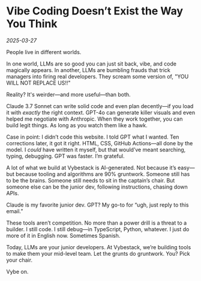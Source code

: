 # Vibe Coding Doesn’t Exist the Way You Think  
*2025-03-27*

People live in different worlds.

In one world, LLMs are so good you can just sit back, vibe, and code magically appears. In another, LLMs are bumbling frauds that trick managers into firing real developers. They scream some version of, "YOU WILL NOT REPLACE US!!"

Reality? It's weirder—and more useful—than both.

Claude 3.7 Sonnet can write solid code and even plan decently—if you load it with *exactly* the right context. GPT-4o can generate killer visuals and even helped me negotiate with Anthropic. When they work together, you can build legit things. As long as you watch them like a hawk.

Case in point: I didn’t code this website. I told GPT what I wanted. Ten corrections later, it got it right. HTML, CSS, GitHub Actions—all done by the model. I *could* have written it myself, but that would’ve meant searching, typing, debugging. GPT was faster. I’m grateful.

A lot of what we build at Vybestack is AI-generated. Not because it’s easy—but because tooling and algorithms are 90% gruntwork. Someone still has to be the brains. Someone still needs to sit in the captain’s chair. But someone else can be the junior dev, following instructions, chasing down APIs.

Claude is my favorite junior dev. GPT? My go-to for “ugh, just reply to this email.”

These tools aren’t competition. No more than a power drill is a threat to a builder. I still code. I still debug—in TypeScript, Python, whatever. I just do more of it in English now. Sometimes Spanish.

Today, LLMs are your junior developers. At Vybestack, we’re building tools to make them your mid-level team. Let the grunts do gruntwork. You? Pick your chair.

Vybe on.

